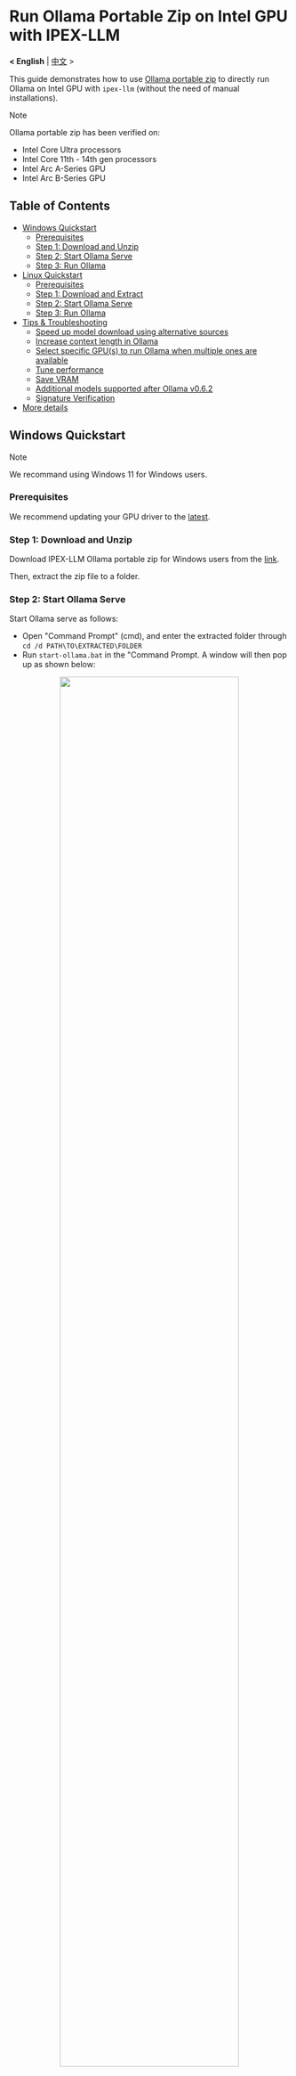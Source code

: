 # Run Ollama Portable Zip on Intel GPU with IPEX-LLM
<p>
  <b>< English</b> | <a href='./ollama_portable_zip_quickstart.zh-CN.md'>中文</a> >
</p>

This guide demonstrates how to use [Ollama portable zip](https://github.com/ipex-llm/ipex-llm/releases/tag/v2.3.0-nightly) to directly run Ollama on Intel GPU with `ipex-llm` (without the need of manual installations).

> [!NOTE]
> Ollama portable zip has been verified on:
> - Intel Core Ultra processors
> - Intel Core 11th - 14th gen processors
> - Intel Arc A-Series GPU
> - Intel Arc B-Series GPU

## Table of Contents
- [Windows Quickstart](#windows-quickstart)
  - [Prerequisites](#prerequisites)
  - [Step 1: Download and Unzip](#step-1-download-and-unzip)
  - [Step 2: Start Ollama Serve](#step-2-start-ollama-serve)
  - [Step 3: Run Ollama](#step-3-run-ollama)
- [Linux Quickstart](#linux-quickstart)
  - [Prerequisites](#prerequisites-1)
  - [Step 1: Download and Extract](#step-1-download-and-extract)
  - [Step 2: Start Ollama Serve](#step-2-start-ollama-serve-1)
  - [Step 3: Run Ollama](#step-3-run-ollama-1)
- [Tips & Troubleshooting](#tips--troubleshooting)
  - [Speed up model download using alternative sources](#speed-up-model-download-using-alternative-sources)
  - [Increase context length in Ollama](#increase-context-length-in-ollama)
  - [Select specific GPU(s) to run Ollama when multiple ones are available](#select-specific-gpus-to-run-ollama-when-multiple-ones-are-available)
  - [Tune performance](#tune-performance)
  - [Save VRAM](#save-vram)
  - [Additional models supported after Ollama v0.6.2](#additional-models-supported-after-ollama-v062)
  - [Signature Verification](#signature-verification)
- [More details](ollama_quickstart.md)

## Windows Quickstart

> [!NOTE]
> We recommand using Windows 11 for Windows users.

### Prerequisites

We recommend updating your GPU driver to the [latest](https://www.intel.com/content/www/us/en/download/785597/intel-arc-iris-xe-graphics-windows.html).

### Step 1: Download and Unzip

Download IPEX-LLM Ollama portable zip for Windows users from the [link](https://github.com/ipex-llm/ipex-llm/releases/tag/v2.3.0-nightly).

Then, extract the zip file to a folder.

### Step 2: Start Ollama Serve

Start Ollama serve as follows:

- Open "Command Prompt" (cmd), and enter the extracted folder through `cd /d PATH\TO\EXTRACTED\FOLDER`
- Run `start-ollama.bat` in the "Command Prompt. A window will then pop up as shown below:

<div align="center">
  <img src="https://llm-assets.readthedocs.io/en/latest/_images/ollama_portable_start_ollama_new.png"  width=80%/>
</div>

### Step 3: Run Ollama

You could then use Ollama to run LLMs on Intel GPUs through running `ollama run deepseek-r1:7b` in the same "Command Prompt" (not the pop-up window). You may use any other model.

<div align="center">
  <img src="https://llm-assets.readthedocs.io/en/latest/_images/ollama_portable_run_ollama_new.png"  width=80%/>
</div>

## Linux Quickstart

### Prerequisites

Check your GPU driver version, and update it if needed; we recommend following [Intel client GPU driver installation guide](https://dgpu-docs.intel.com/driver/client/overview.html) to install your GPU driver.

### Step 1: Download and Extract


Download IPEX-LLM Ollama portable tgz for Ubuntu users from the [link](https://github.com/ipex-llm/ipex-llm/releases/tag/v2.3.0-nightly).


Then open a terminal, extract the tgz file to a folder.

```bash
tar -xvf [Downloaded tgz file path]
```

### Step 2: Start Ollama Serve

Enter the extracted folder, and run `start-ollama.sh` to start Ollama service.  

```bash
cd PATH/TO/EXTRACTED/FOLDER
./start-ollama.sh
```

<div align="center">
  <img src="https://llm-assets.readthedocs.io/en/latest/_images/ollama_portable_start_ollama_ubuntu.png"  width=80%/>
</div>


### Step 3: Run Ollama

You could then use Ollama to run LLMs on Intel GPUs as follows:

- Open another ternimal, and enter the extracted folder through `cd PATH/TO/EXTRACTED/FOLDER`
- Run `./ollama run deepseek-r1:7b` (you may use any other model)

<div align="center">
  <img src="https://llm-assets.readthedocs.io/en/latest/_images/ollama_portable_run_ollama_ubuntu.png"  width=80%/>
</div>


## Tips & Troubleshooting

### Speed up model download using alternative sources

Ollama by default downloads model from the Ollama library. By setting the environment variable `OLLAMA_MODEL_SOURCE` to `modelscope` or `ollama` **before running Ollama**, you could switch the source where the model is downloaded.

For example, if you would like to run `deepseek-r1:7b` but the download speed from the Ollama library is slow, you could download the model from ModelScope as follows:

- For **Windows** users:

  - In the "Command Prompt", navigate to the extracted folder by `cd /d PATH\TO\EXTRACTED\FOLDER`
  - Run `set OLLAMA_MODEL_SOURCE=modelscope` in "Command Prompt"
  - Run `ollama run deepseek-r1:7b`

- For **Linux** users:

  - In a terminal other than the one for Ollama serve, navigate to the extracted folder by `cd PATH\TO\EXTRACTED\FOLDER`
  - Run `export OLLAMA_MODEL_SOURCE=modelscope` in the terminal
  - Run `./ollama run deepseek-r1:7b`

> [!TIP]
> Model downloaded with `set OLLAMA_MODEL_SOURCE=modelscope` will still show actual model id in `ollama list`, e.g.
> ```
> NAME                                                             ID              SIZE      MODIFIED
> modelscope.cn/unsloth/DeepSeek-R1-Distill-Qwen-7B-GGUF:Q4_K_M    f482d5af6aec    4.7 GB    About a minute ago
> ```
> Except for `ollama run` and `ollama pull`, the model should be identified through its actual id, e.g. `ollama rm modelscope.cn/unsloth/DeepSeek-R1-Distill-Qwen-7B-GGUF:Q4_K_M`

> [!NOTE]
> For versions earlier than `2.3.0b20250429`, please use `IPEX_LLM_MODEL_SOURCE` instead.

### Increase context length in Ollama

By default, Ollama runs model with a context window of 2048 tokens. That is, the model can "remember" at most 2048 tokens of context.

To increase the context length, you could set environment variable `OLLAMA_NUM_CTX` **before staring Ollama Serve**, as shwon below (if Ollama serve is already running, please make sure to stop it first):

- For **Windows** users:

  - Open "Command Prompt", and navigate to the extracted folder through `cd /d PATH\TO\EXTRACTED\FOLDER`
  - Set `OLLAMA_NUM_CTX` to the desired length in the "Command Prompt, e.g. `set OLLAMA_NUM_CTX=16384`
  - Start Ollama serve through `start-ollama.bat`

- For **Linux** users:

  - In a terminal, navigate to the extracted folder through `cd PATH\TO\EXTRACTED\FOLDER`
  - Set `OLLAMA_NUM_CTX` to the desired length in the terminal, e.g. `export OLLAMA_NUM_CTX=16384`
  - Start Ollama serve through `./start-ollama.sh`

> [!TIP]
> `OLLAMA_NUM_CTX` has a higher priority than the `num_ctx` settings in a models' `Modelfile`.

> [!NOTE]
> For versions earlier than `2.3.0b20250429`, please use `IPEX_LLM_NUM_CTX` instead.

### Select specific GPU(s) to run Ollama when multiple ones are available

If your machine has multiple Intel GPUs, Ollama will by default runs on all of them.

To specify which Intel GPU(s) you would like Ollama to use, you could set environment variable `ONEAPI_DEVICE_SELECTOR` **before starting Ollama Serve**, as follows (if Ollama serve is already running, please make sure to stop it first):

- Identify the id (e.g. 0, 1, etc.) for your multiple GPUs. You could find them in the logs of Ollama serve when loading any models, e.g.:

  <div align="center">
    <img src="https://llm-assets.readthedocs.io/en/latest/_images/ollama_portable_multi_gpus.png"  width=80%/>
  </div>

- For **Windows** users:

  - Open "Command Prompt", and navigate to the extracted folder by `cd /d PATH\TO\EXTRACTED\FOLDER`
  - In the "Command Prompt", set `ONEAPI_DEVICE_SELECTOR` to define the Intel GPU(s) you want to use, e.g. `set ONEAPI_DEVICE_SELECTOR=level_zero:0` (on single Intel GPU), or `set ONEAPI_DEVICE_SELECTOR=level_zero:0;level_zero:1` (on multiple Intel GPUs), in which `0`, `1` should be changed to your desired GPU id
  - Start Ollama serve through `start-ollama.bat`

- For **Linux** users:

  - In a terminal, navigate to the extracted folder by `cd PATH\TO\EXTRACTED\FOLDER`
  - Set `ONEAPI_DEVICE_SELECTOR` to define the Intel GPU(s) you want to use, e.g. `export ONEAPI_DEVICE_SELECTOR=level_zero:0` (on single Intel GPU), or `export ONEAPI_DEVICE_SELECTOR="level_zero:0;level_zero:1"` (on multiple Intel GPUs), in which `0`, `1` should be changed to your desired GPU id
  - Start Ollama serve through `./start-ollama.sh`

### Tune performance

Here are some settings you could try to tune the performance:

#### Environment variable `SYCL_PI_LEVEL_ZERO_USE_IMMEDIATE_COMMANDLISTS`

The environment variable `SYCL_PI_LEVEL_ZERO_USE_IMMEDIATE_COMMANDLISTS` determines the usage of immediate command lists for task submission to the GPU. You could experiment with `SYCL_PI_LEVEL_ZERO_USE_IMMEDIATE_COMMANDLISTS=1` or `0` for best performance.

To enable `SYCL_PI_LEVEL_ZERO_USE_IMMEDIATE_COMMANDLISTS`, set it **before starting Ollama Serve**, as shown below (if Ollama serve is already running, please make sure to stop it first):

- For **Windows** users:

  - Open "Command Prompt", and navigate to the extracted folder through `cd /d PATH\TO\EXTRACTED\FOLDER`
  - Run `set SYCL_PI_LEVEL_ZERO_USE_IMMEDIATE_COMMANDLISTS=1` in "Command Prompt"
  - Start Ollama serve through `start-ollama.bat`

- For **Linux** users:

  - In a terminal, navigate to the extracted folder through `cd PATH\TO\EXTRACTED\FOLDER`
  - Run `export SYCL_PI_LEVEL_ZERO_USE_IMMEDIATE_COMMANDLISTS=1` in the terminal
  - Start Ollama serve through `./start-ollama.sh`

> [!TIP]
> You could refer to [here](https://www.intel.com/content/www/us/en/developer/articles/guide/level-zero-immediate-command-lists.html) regarding more information about Level Zero Immediate Command Lists.

### Save VRAM

To save VRAM, you could set environment variable `OLLAMA_NUM_PARALLEL` as `1` **before starting Ollama Serve**, as follows (if Ollama serve is already running, please make sure to stop it first):

- For **Windows** users:

  - Open "Command Prompt", and navigate to the extracted folder through `cd /d PATH\TO\EXTRACTED\FOLDER`
  - Run `set OLLAMA_NUM_PARALLEL=1` in "Command Prompt"
  - Start Ollama serve through `start-ollama.bat`

- For **Linux** users:

  - In a terminal, navigate to the extracted folder through `cd PATH\TO\EXTRACTED\FOLDER`
  - Run `export OLLAMA_NUM_PARALLEL=1` in the terminal
  - Start Ollama serve through `./start-ollama.sh`

For **MoE model** (such as `qwen3:30b`), you could save VRAM by moving experts to CPU through setting environment variable `OLLAMA_SET_OT`, as follows (if Ollama serve is already running, please make sure to stop it first):

- For **Windows** users:

  - Open "Command Prompt", and navigate to the extracted folder through `cd /d PATH\TO\EXTRACTED\FOLDER`
  - Run `set OLLAMA_SET_OT="exps=CPU"` in "Command Prompt" to put all experts on CPU; `OLLAMA_SET_OT` can also be set through regular expression, such as `set OLLAMA_SET_OT="(2[4-9]|[3-9][0-9])\.ffn_.*_exps\.=CPU"` to put experts at level `24` to `99` on CPU
  - Start Ollama serve through `start-ollama.bat`

- For **Linux** users:

  - In a terminal, navigate to the extracted folder through `cd PATH\TO\EXTRACTED\FOLDER`
  - Run `export OLLAMA_SET_OT="exps=CPU"` in the terminal; `OLLAMA_SET_OT` can also be set through regular expression, such as `export OLLAMA_SET_OT="(2[4-9]|[3-9][0-9])\.ffn_.*_exps\.=CPU"` to put experts at layer `24` to `99` on CPU
  - Start Ollama serve through `./start-ollama.sh`

> [!NOTE]
> `OLLAMA_SET_OT` is only effective for version `2.3.0b20250429` and later.

### Additional models supported after Ollama v0.6.2

The currently Ollama Portable Zip is based on Ollama v0.6.2; in addition, the following new models have also been supported in the Ollama Portable Zip:

| Model  | Download (Windows) | Download (Linux) | Model Link |
| - | - | - | - |
| DeepSeek-R1 | `ollama run deepseek-r1` | `./ollama run deepseek-r1` | [deepseek-r1](https://ollama.com/library/deepseek-r1) |
| Openthinker | `ollama run openthinker` | `./ollama run openthinker` | [openthinker](https://ollama.com/library/openthinker) |
| DeepScaleR | `ollama run deepscaler` | `./ollama run deepscaler` | [deepscaler](https://ollama.com/library/deepscaler) |
| Phi-4 | `ollama run phi4` | `./ollama run phi4` | [phi4](https://ollama.com/library/phi4) |
| Dolphin 3.0 | `ollama run dolphin3` | `./ollama run dolphin3` | [dolphin3](https://ollama.com/library/dolphin3) |
| Smallthinker | `ollama run smallthinker` |`./ollama run smallthinker` | [smallthinker](https://ollama.com/library/smallthinker) |
| Granite3.1-Dense |  `ollama run granite3-dense` | `./ollama run granite3-dense` | [granite3.1-dense](https://ollama.com/library/granite3.1-dense) |
| Granite3.1-Moe-3B | `ollama run granite3-moe` | `./ollama run granite3-moe` | [granite3.1-moe](https://ollama.com/library/granite3.1-moe) |
| Gemma 3 1B | `set IPEX_LLM_MODEL_SOURCE=modelscope` <br> `ollama run gemma3:1b` | `export IPEX_LLM_MODEL_SOURCE=modelscope` <br> `./ollama run gemma3:1b`|  [gemma3:1b](https://www.modelscope.cn/models/lmstudio-community/gemma-3-1b-it-GGUF) |

### Signature Verification

For portable zip/tgz version 2.2.0, you could verify its signature with the following command:

```
openssl cms -verify -in <portable-zip-or-tgz-file-name>.pkcs1.sig -inform DER -content <portable-zip-or-tgz-file-name> -out nul -noverify
```

> [!NOTE]
> Please ensure that `openssl` is installed on your system before verifying signature.
